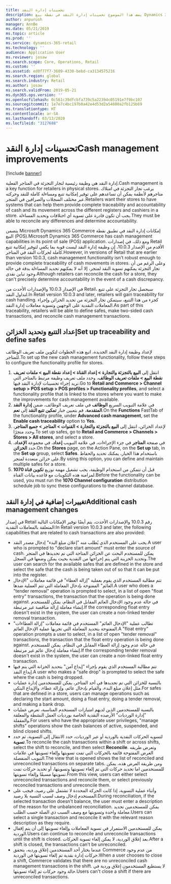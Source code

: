 ```yaml
---
title: تحسينات إدارة النقد
description: يصف هذا الموضوع تحسينات إدارة النقد في نقطة بيع Dynamics 365 Commerce.
author: anpurush
manager: AnnBe
ms.date: 05/21/2019
ms.topic: article
ms.prod: ''
ms.service: dynamics-365-retail
ms.technology: ''
audience: Application User
ms.reviewer: josaw
ms.search.scope: Core, Operations, Retail
ms.custom: ''
ms.assetid: ed0f77f7-3609-4330-bebd-ca3134575216
ms.search.region: global
ms.search.industry: Retail
ms.author: josaw
ms.search.validFrom: 2019-05-21
ms.dyn365.ops.version: ''
ms.openlocfilehash: 0c561c39dfcbfa739c5a22394c05191e7f9bc107
ms.sourcegitcommit: 1e7e7c4bc197b0a42e4d53d2a54600a2fb125b69
ms.translationtype: HT
ms.contentlocale: ar-SA
ms.lasthandoff: 03/13/2020
ms.locfileid: "3127688"
---
```

# <a name="cash-management-improvements"></a><span data-ttu-id="a51d6-103">تحسينات إدارة النقد</span><span class="sxs-lookup"><span data-stu-id="a51d6-103">Cash management improvements</span></span>

[!include [banner](includes/banner.md)]


<span data-ttu-id="a51d6-104">إدارة النقد هي وظيفة رئيسية لتجار التجزئة في المتاجر الفعلية.</span><span class="sxs-lookup"><span data-stu-id="a51d6-104">Cash management is a key function for retailers in physical stores.</span></span> <span data-ttu-id="a51d6-105">يرغب تجار التجزئة في امتلاك متاجرهم لأنظمة يمكن أن تساعدهم على توفير إمكانية تتبع ومساءلة كاملة للنقد وحركته عبر مختلف السجلات والصرافين في المتجر.</span><span class="sxs-lookup"><span data-stu-id="a51d6-105">Retailers want their stores to have systems that can help them provide complete traceability and accountability of cash and its movement across the different registers and cashiers in a store.</span></span> <span data-ttu-id="a51d6-106">يجب أن تكون قادرة على تسوية أي اختلافات وتحديد المساءلة.</span><span class="sxs-lookup"><span data-stu-id="a51d6-106">They must be able to reconcile any differences and determine accountability.</span></span>


<span data-ttu-id="a51d6-107">يتضمن Microsoft Dynamics 365 Commerce إمكانات إدارة النقد في تطبيق نقطة البيع (POS).</span><span class="sxs-lookup"><span data-stu-id="a51d6-107">Microsoft Dynamics 365 Commerce has cash management capabilities in its point of sale (POS) application.</span></span> <span data-ttu-id="a51d6-108">ومع ذلك، في إصدارات Retail الأقدم من الإصدار 10.0.3، إن وظيفة إدارة النقد ليست قوية بما يكفي لتوفير إمكانية تتبع كاملة لحركات النقد في المتاجر.</span><span class="sxs-lookup"><span data-stu-id="a51d6-108">However, in versions of Retail that are earlier than version 10.0.3, cash management functionality isn't robust enough to provide complete traceability of cash movements in stores.</span></span> <span data-ttu-id="a51d6-109">وعلى الرغم من أن تجار التجزئة يمكنهم تسوية النقد لمتجر، إلا أنه لا يمكنهم تحديد المساءلة بدقة في حالة وجود تباين نقدي.</span><span class="sxs-lookup"><span data-stu-id="a51d6-109">Although retailers can reconcile the cash for a store, they can't precisely determine accountability in the event of a cash discrepancy.</span></span>


<span data-ttu-id="a51d6-110">في الإصدار 10.0.3 والإصدارات الأحدث من Retail، سيحصل تجار التجزئة على تتبع لتداول النقد.</span><span class="sxs-lookup"><span data-stu-id="a51d6-110">In Retail version 10.0.3 and later, retailers will gain traceability for cash handling.</span></span> <span data-ttu-id="a51d6-111">كجزء من هذا التتبع، سيتمكن تجار التجزئة من تحديد الخزائن وإجراء المعاملات النقدية على الوجهين وتسوية معاملات إدارة النقد.</span><span class="sxs-lookup"><span data-stu-id="a51d6-111">As part of this traceability, retailers will be able to define safes, make two-sided cash transactions, and reconcile cash management transactions.</span></span>

## <a name="set-up-traceability-and-define-safes"></a><span data-ttu-id="a51d6-112">إعداد التتبع وتحديد الخزائن</span><span class="sxs-lookup"><span data-stu-id="a51d6-112">Set up traceability and define safes</span></span>

<span data-ttu-id="a51d6-113">لإعداد وظيفة إدارة النقد الجديدة، اتبع هذه الخطوات لتكوين ملف تعريف الوظائف للمتاجر.</span><span class="sxs-lookup"><span data-stu-id="a51d6-113">To set up the new cash management functionality, follow these steps to configure the functionality profile for stores.</span></span>

1. <span data-ttu-id="a51d6-114">انتقل إلى **البيع بالتجزئة والتجارة \> إعداد القناة \> إعداد نقطة البيع \> ملفات تعريف نقطة البيع \> ملفات تعريف الوظائف**، وحدد ملف تعريف وظيفة مرتبط بالمتاجر التي تريد إجراء تحسينات لإدارة النقد فيها.</span><span class="sxs-lookup"><span data-stu-id="a51d6-114">Go to **Retail and Commerce \> Channel setup \> POS setup \> POS profiles \> Functionality profiles**, and select a functionality profile that is linked to the stores where you want to make the improvements for cash management available.</span></span>
2. <span data-ttu-id="a51d6-115">في علامة التبويب السريع **الوظائف** في ملف تعريف الوظائف، ضمن **إدارة النقد المتقدمة**، قم بتعيين خبار **تمكين تتبع النقد** إلى **نعم**.</span><span class="sxs-lookup"><span data-stu-id="a51d6-115">On the **Functions** FastTab of the functionality profile, under **Advanced cash management**, set the **Enable cash traceability** option to **Yes**.</span></span>
3. <span data-ttu-id="a51d6-116">لإعداد الخزائن، انتقل إلى **البيع بالتجزئة والتجارة \> القنوات \> المتاجر \> جميع المتاجر**، وحدد متجرًا.</span><span class="sxs-lookup"><span data-stu-id="a51d6-116">To set up safes, go to **Retail and Commerce \> Channels \> Stores \> All stores**, and select a store.</span></span>
4. <span data-ttu-id="a51d6-117">في صفحة **المتاجر** في جزء الإجراءات، في علامة التبويب **إعداد**، في مجموعة **الإعداد**، حدد **الخزائن**.</span><span class="sxs-lookup"><span data-stu-id="a51d6-117">On the **Stores** page, on the Action Pane, on the **Set up** tab, in the **Set up** group, select **Safes**.</span></span> <span data-ttu-id="a51d6-118">باستخدام هذا الخيار، يمكنك تحديد والحفاظ على خزائن متعددة لمتجر.</span><span class="sxs-lookup"><span data-stu-id="a51d6-118">By using this option, you can define and maintain multiple safes for a store.</span></span>
4. <span data-ttu-id="a51d6-119">قبل أن تتمكن من استخدام الوظيفة، يجب تشغيل مهمة توزيع **تكوين قناة 1070** لمزامنة هذه التكوينات مع قاعده بيانات القناة.</span><span class="sxs-lookup"><span data-stu-id="a51d6-119">Before the functionality can be used, you must run the **1070 Channel configuration** distribution schedule job to sync these configurations to the channel database.</span></span>

## <a name="additional-cash-management-changes"></a><span data-ttu-id="a51d6-120">تغييرات إضافية في إدارة النقد</span><span class="sxs-lookup"><span data-stu-id="a51d6-120">Additional cash management changes</span></span>

<span data-ttu-id="a51d6-121">في إصدار Retail رقم 10.0.3 والإصدارات الأحدث، يتم أيضًا توفير الإمكانات التالية المتعلقة بالمعاملات النقدية:</span><span class="sxs-lookup"><span data-stu-id="a51d6-121">In Retail version 10.0.3 and later, the following capabilities that are related to cash transactions are also provided:</span></span>

- <span data-ttu-id="a51d6-122">يجب على المستخدم الذي يُطلب منه "إعلان مبلغ البدء" إدخال مصدر النقد.</span><span class="sxs-lookup"><span data-stu-id="a51d6-122">A user who is prompted to "declare start amount" must enter the source of cash.</span></span> <span data-ttu-id="a51d6-123">يمكن للمستخدم البحث عن الخزائن المتاحة التي تم تحديدها في المتجر وتحديد الخزينة التي يتم إخراجها من النقدية بحيث يمكن وضعها في السجل.</span><span class="sxs-lookup"><span data-stu-id="a51d6-123">The user can search for the available safes that are defined in the store and select the safe that the cash is being taken out of so that it can be put into the register.</span></span>
- <span data-ttu-id="a51d6-124">تتم مطالبة المستخدم الذي يقوم بعملية "إزالة العطاء" في قائمة معاملات "الإدخال العائم" المفتوحة بإدخال المعاملة التي تتم العملية ضدها.</span><span class="sxs-lookup"><span data-stu-id="a51d6-124">A user who does a "tender removal" operation is prompted to select, in a list of open "float entry" transactions, the transaction that the operation is being done against.</span></span> <span data-ttu-id="a51d6-125">في حالة عدم وجود الإدخال العائم المقابل في النظام، يمكن للمستخدم إنشاء معاملة إزالة مناقصة غير مرتبطة.</span><span class="sxs-lookup"><span data-stu-id="a51d6-125">If the corresponding float entry doesn't exist in the system, the user can create a non-linked tender removal transaction.</span></span>
- <span data-ttu-id="a51d6-126">تطالب عملية "الإدخال العائم" المستخدم في قائمة معاملات "إزالة العطاءات" المفتوحة بتحديد المعاملة التي تجريها عملية الإدخال العائم.</span><span class="sxs-lookup"><span data-stu-id="a51d6-126">A "float entry" operation prompts a user to select, in a list of open "tender removal" transactions, the transaction that the float entry operation is being done against.</span></span> <span data-ttu-id="a51d6-127">في حالة عدم وجود إزالة العطاء المقابل في النظام، يمكن للمستخدم إنشاء معاملة إدخال عائم غير مرتبطة.</span><span class="sxs-lookup"><span data-stu-id="a51d6-127">If the corresponding tender removal doesn't exist in the system, the user can create a non-linked float entry transaction.</span></span>
- <span data-ttu-id="a51d6-128">تتم مطالبة المستخدم الذي يقوم بإجراء "إيداع آمن" بتحديد الخزانة التي يتم فيها إيداع النقد.</span><span class="sxs-lookup"><span data-stu-id="a51d6-128">A user who makes a "safe drop" is prompted to select the safe where the cash is being dropped.</span></span>
- <span data-ttu-id="a51d6-129">بالنسبة للخزائن التي تم تحديدها في أحد المتاجر، يمكن للمستخدمين إدارة عمليات مثل إعلان مبلغ البدء، والقيام بإدخال عائم، وإزالة عطاء، والإيداع البنكي.</span><span class="sxs-lookup"><span data-stu-id="a51d6-129">For safes that are defined in a store, users can manage operations such as declaring the start amount, doing a float entry, doing a tender removal, and making a bank drop.</span></span>
- <span data-ttu-id="a51d6-130">بالنسبة للمستخدمين الذين لديهم امتيازات المستخدم المناسبة، تعرض عمليات "إدارة الورديات" الأرصده النقدية الخاصة بورديات العمل النشطة والمعلقة والمقفلة.</span><span class="sxs-lookup"><span data-stu-id="a51d6-130">For users who have the appropriate user privileges, "manage shifts" operations show the cash balances of active, suspended, and blind closed shifts.</span></span>
- <span data-ttu-id="a51d6-131">لتسويه الحركات النقدية بالوردية أو عبر الورديات، حدد الانتقال إلى التسوية، ثم حدد **تسوية**.</span><span class="sxs-lookup"><span data-stu-id="a51d6-131">To reconcile the cash transactions within a shift or across shifts, select the shift to reconcile, and then select **Reconcile**.</span></span> <span data-ttu-id="a51d6-132">وتعرض طريقه العرض المفتوحة قائمة بالحركات التي تمت تسويتها وإلغاء تسويتها في علامات التبويب المنفصلة.</span><span class="sxs-lookup"><span data-stu-id="a51d6-132">The view that is opened shows the list of reconciled and unreconciled transactions on separate tabs.</span></span> <span data-ttu-id="a51d6-133">ومن طريقة العرض هذه، يمكن للمستخدمين اما تحديد حركات التي تم إلغاء تسويتها وتسويتها، أو تحديد حركات تمت تسويتها مسبقًا وإلغاء تسويتها.</span><span class="sxs-lookup"><span data-stu-id="a51d6-133">From this view, users can either select unreconciled transactions and reconcile them, or select previously reconciled transactions and unreconcile them.</span></span>
- <span data-ttu-id="a51d6-134">وأثناء عملية التسوية، إذا كانت الحركة المحددة لا تشتمل على رصيد، فيجب على المستخدم إدخال وصف لسبب التسية بلا رصيد.</span><span class="sxs-lookup"><span data-stu-id="a51d6-134">During reconciliation, if the selected transaction doesn't balance, the user must enter a description of the reason for the unbalanced reconciliation.</span></span> <span data-ttu-id="a51d6-135">يمكن للمستخدمين تحديد معاملة واحدة وتسويتها مع وصف السبب ذي الصلة حسب الطلب.</span><span class="sxs-lookup"><span data-stu-id="a51d6-135">Users can select a single transaction and reconcile it with the relevant reason description as they require.</span></span>
- <span data-ttu-id="a51d6-136">يمكن للمستخدمين الاستمرار في تسوية المعاملات وإلغاء تسويتها إلى أن يتم إقفال الوردية.</span><span class="sxs-lookup"><span data-stu-id="a51d6-136">Users can continue to reconcile and unreconcile transactions until the shift is closed.</span></span> <span data-ttu-id="a51d6-137">بعد إغلاق الوردية، لا يمكن إلغاء تسوية الحركات.</span><span class="sxs-lookup"><span data-stu-id="a51d6-137">After a shift is closed, the transactions can't be unreconciled.</span></span>
- <span data-ttu-id="a51d6-138">عندما يختار أحد المستخدمين إغلاق ورديه، يتحقق Commerce من عدم وجود حركات إدارة نقدية تم إلغاء تسويتها في الوردية.</span><span class="sxs-lookup"><span data-stu-id="a51d6-138">When a user chooses to close a shift, Commerce validates that there are no unreconciled cash management transactions in the shift.</span></span> <span data-ttu-id="a51d6-139">لا يستطيع المستخدمون إغلاق وردية في حالة وجود حركات تم إلغاء تسويتها.</span><span class="sxs-lookup"><span data-stu-id="a51d6-139">Users can't close a shift if there are unreconciled transactions.</span></span>
